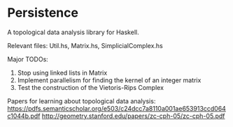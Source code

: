 # Persistence
A topological data analysis library for Haskell.

Relevant files: Util.hs, Matrix.hs, SimplicialComplex.hs

Major TODOs:
1) Stop using linked lists in Matrix
2) Implement parallelism for finding the kernel of an integer matrix
3) Test the construction of the Vietoris-Rips Complex

Papers for learning about topological data analysis:
https://pdfs.semanticscholar.org/e503/c24dcc7a8110a001ae653913ccd064c1044b.pdf
http://geometry.stanford.edu/papers/zc-cph-05/zc-cph-05.pdf

